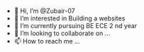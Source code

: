 - 👋 Hi, I’m @Zubair-07
- 👀 I’m interested in Building a websites
- 🌱 I’m currently pursuing BE ECE 2 nd year
- 💞️ I’m looking to collaborate on ...
- 📫 How to reach me ...

<!---
Zubair-07/Zubair-07 is a ✨ special ✨ repository because its `README.md` (this file) appears on your GitHub profile.
You can click the Preview link to take a look at your changes.
--->
